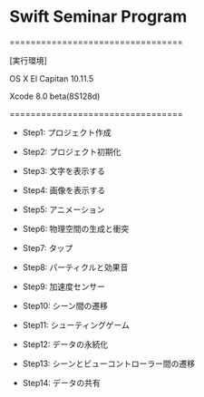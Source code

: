 # Swift Seminar Program

=================================

[実行環境]

OS X El Capitan 10.11.5

Xcode 8.0 beta(8S128d)

=================================

- Step1: プロジェクト作成

- Step2: プロジェクト初期化

- Step3: 文字を表示する

- Step4: 画像を表示する

- Step5: アニメーション

- Step6: 物理空間の生成と衝突

- Step7: タップ

- Step8: パーティクルと効果音

- Step9: 加速度センサー

- Step10: シーン間の遷移

- Step11: シューティングゲーム

- Step12: データの永続化

- Step13: シーンとビューコントローラー間の遷移

- Step14: データの共有